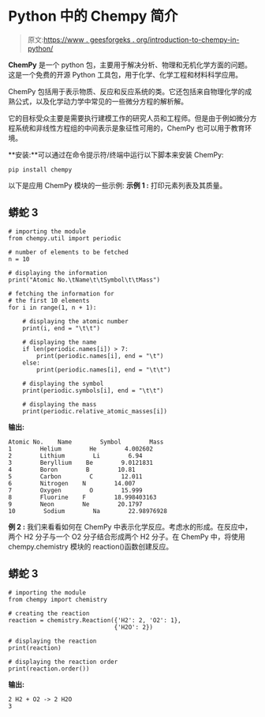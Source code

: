# Python 中的 Chempy 简介

> 原文:[https://www . geesforgeks . org/introduction-to-chempy-in-python/](https://www.geeksforgeeks.org/introduction-to-chempy-in-python/)

**ChemPy** 是一个 python 包，主要用于解决分析、物理和无机化学方面的问题。这是一个免费的开源 Python 工具包，用于化学、化学工程和材料科学应用。

ChemPy 包括用于表示物质、反应和反应系统的类。它还包括来自物理化学的成熟公式，以及化学动力学中常见的一些微分方程的解析解。

它的目标受众主要是需要执行建模工作的研究人员和工程师。但是由于例如微分方程系统和非线性方程组的中间表示是象征性可用的，ChemPy 也可以用于教育环境。

**安装:**可以通过在命令提示符/终端中运行以下脚本来安装 ChemPy:

```
pip install chempy
```

以下是应用 ChemPy 模块的一些示例:
**示例 1 :** 打印元素列表及其质量。

## 蟒蛇 3

```
# importing the module
from chempy.util import periodic

# number of elements to be fetched
n = 10

# displaying the information
print("Atomic No.\tName\t\tSymbol\t\tMass")

# fetching the information for
# the first 10 elements
for i in range(1, n + 1):

    # displaying the atomic number
    print(i, end = "\t\t")

    # displaying the name
    if len(periodic.names[i]) > 7:
        print(periodic.names[i], end = "\t")
    else:
        print(periodic.names[i], end = "\t\t")

    # displaying the symbol
    print(periodic.symbols[i], end = "\t\t")

    # displaying the mass
    print(periodic.relative_atomic_masses[i])
```

**输出:**

```
Atomic No.    Name        Symbol        Mass
1        Helium        He        4.002602
2        Lithium        Li        6.94
3        Beryllium    Be        9.0121831
4        Boron        B        10.81
5        Carbon        C        12.011
6        Nitrogen    N        14.007
7        Oxygen        O        15.999
8        Fluorine    F        18.998403163
9        Neon        Ne        20.1797
10        Sodium        Na        22.98976928
```

**例 2 :** 我们来看看如何在 ChemPy 中表示化学反应。考虑水的形成。在反应中，两个 H2 分子与一个 O2 分子结合形成两个 H2 分子。在 ChemPy 中，将使用 chempy.chemistry 模块的 reaction()函数创建反应。

## 蟒蛇 3

```
# importing the module
from chempy import chemistry

# creating the reaction
reaction = chemistry.Reaction({'H2': 2, 'O2': 1},
                              {'H2O': 2})

# displaying the reaction
print(reaction)

# displaying the reaction order
print(reaction.order())
```

**输出:**

```
2 H2 + O2 -> 2 H2O
3
```